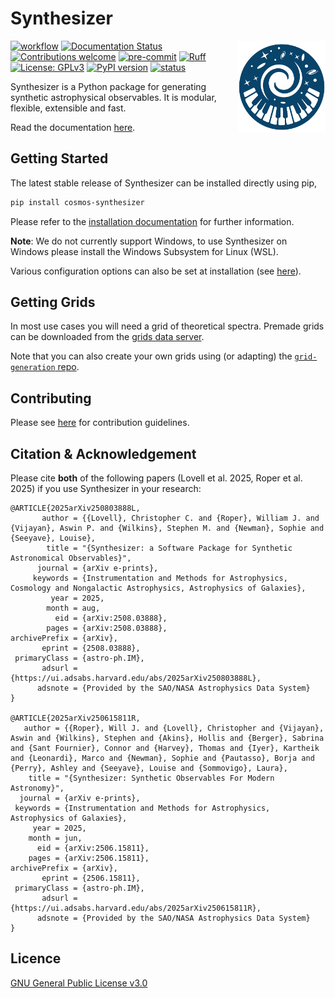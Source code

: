 # Synthesizer

<img src="https://raw.githubusercontent.com/synthesizer-project/synthesizer/main/docs/source/img/synthesizer_logo.png" align="right" width="140px"/>

[![workflow](https://github.com/synthesizer-project/synthesizer/actions/workflows/python-app.yml/badge.svg)](https://github.com/synthesizer-project/synthesizer/actions)
[![Documentation Status](https://github.com/synthesizer-project/synthesizer/actions/workflows/static.yml/badge.svg)](https://synthesizer-project.github.io/synthesizer/)
[![Contributions welcome](https://img.shields.io/badge/contributions-welcome-brightgreen.svg?style=flat)](https://github.com/synthesizer-project/synthesizer/blob/main/docs/CONTRIBUTING.md)
[![pre-commit](https://img.shields.io/badge/pre--commit-enabled-brightgreen?logo=pre-commit&logoColor=white)](https://github.com/pre-commit/pre-commit)
[![Ruff](https://img.shields.io/endpoint?url=https://raw.githubusercontent.com/astral-sh/ruff/main/assets/badge/v2.json)](https://github.com/astral-sh/ruff)
[![License: GPLv3](https://img.shields.io/badge/License-GPLv3-blue.svg)](https://www.gnu.org/licenses/gpl-3.0)
[![PyPI version](https://img.shields.io/pypi/v/cosmos-synthesizer.svg)](https://pypi.org/project/cosmos-synthesizer/)
[![status](https://joss.theoj.org/papers/cc4f37b2d2fec7d1bd48af22c01d78a7/status.svg)](https://joss.theoj.org/papers/cc4f37b2d2fec7d1bd48af22c01d78a7)
<!--
This will also display the number of downloads but lets hide for now...
[![Downloads](https://img.shields.io/pypi/dm/cosmos-synthesizer.svg)](https://pypi.org/project/cosmos-synthesizer/)
-->

Synthesizer is a Python package for generating synthetic astrophysical observables. It is modular, flexible, extensible and fast.

Read the documentation [here](https://synthesizer-project.github.io/synthesizer/).

## Getting Started

The latest stable release of Synthesizer can be installed directly using pip,

```bash
pip install cosmos-synthesizer
```

Please refer to the [installation documentation](https://synthesizer-project.github.io/synthesizer/getting_started/installation.html) for further information.

**Note**: We do not currently support Windows, to use Synthesizer on Windows please install the Windows Subsystem for Linux (WSL).

Various configuration options can also be set at installation (see [here](https://synthesizer-project.github.io/synthesizer/advanced/config_options.html)).

## Getting Grids

In most use cases you will need a grid of theoretical spectra. Premade grids can be downloaded from the [grids data server](https://sussex.box.com/v/SynthesizerProductionGrids).

Note that you can also create your own grids using (or adapting) the [`grid-generation` repo](https://github.com/synthesizer-project/grid-generation).

## Contributing

Please see [here](docs/CONTRIBUTING.md) for contribution guidelines.

## Citation & Acknowledgement

Please cite **both** of the following papers (Lovell et al. 2025, Roper et al. 2025) if you use Synthesizer in your research:

    @ARTICLE{2025arXiv250803888L,
           author = {{Lovell}, Christopher C. and {Roper}, William J. and {Vijayan}, Aswin P. and {Wilkins}, Stephen M. and {Newman}, Sophie and {Seeyave}, Louise},
            title = "{Synthesizer: a Software Package for Synthetic Astronomical Observables}",
          journal = {arXiv e-prints},
         keywords = {Instrumentation and Methods for Astrophysics, Cosmology and Nongalactic Astrophysics, Astrophysics of Galaxies},
             year = 2025,
            month = aug,
              eid = {arXiv:2508.03888},
            pages = {arXiv:2508.03888},
    archivePrefix = {arXiv},
           eprint = {2508.03888},
     primaryClass = {astro-ph.IM},
           adsurl = {https://ui.adsabs.harvard.edu/abs/2025arXiv250803888L},
          adsnote = {Provided by the SAO/NASA Astrophysics Data System}
    }

    @ARTICLE{2025arXiv250615811R,
       author = {{Roper}, Will J. and {Lovell}, Christopher and {Vijayan}, Aswin and {Wilkins}, Stephen and {Akins}, Hollis and {Berger}, Sabrina and {Sant Fournier}, Connor and {Harvey}, Thomas and {Iyer}, Kartheik and {Leonardi}, Marco and {Newman}, Sophie and {Pautasso}, Borja and {Perry}, Ashley and {Seeyave}, Louise and {Sommovigo}, Laura},
        title = "{Synthesizer: Synthetic Observables For Modern Astronomy}",
      journal = {arXiv e-prints},
     keywords = {Instrumentation and Methods for Astrophysics, Astrophysics of Galaxies},
         year = 2025,
        month = jun,
          eid = {arXiv:2506.15811},
        pages = {arXiv:2506.15811},
    archivePrefix = {arXiv},
           eprint = {2506.15811},
     primaryClass = {astro-ph.IM},
           adsurl = {https://ui.adsabs.harvard.edu/abs/2025arXiv250615811R},
          adsnote = {Provided by the SAO/NASA Astrophysics Data System}
    }


## Licence

[GNU General Public License v3.0](https://github.com/synthesizer-project/synthesizer/blob/main/LICENSE.md)
